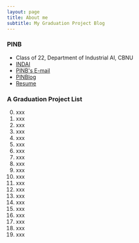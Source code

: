 ```yaml
---
layout: page
title: About me
subtitle: My Graduation Project Blog
---
```


### PINB 

- Class of 22, Department of Industrial AI, CBNU
- [INDAI](https://indai.cbnu.ac.kr/iai)
- [PINB's E-mail](deanpinb@gmail)
- [PINBlog](https://pinblog.codes)
- [Resume](https://resume.pinblog.codes)


### A Graduation Project List

00. xxx
01. xxx
02. xxx
03. xxx
04. xxx
05. xxx
06. xxx
07. xxx
08. xxx
09. xxx
10. xxx
11. xxx
12. xxx
13. xxx
14. xxx
15. xxx
16. xxx
17. xxx
18. xxx
19. xxx
